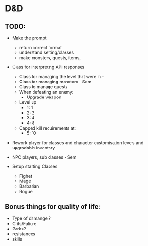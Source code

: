 # D&D

## TODO:
 - Make the prompt
   - return correct format
   - understand setting/classes
   - make monsters, quests, items,

    
 - Class for interpreting API responses 
     - Class for managing the level that were in -
     - Class for managing monsters - Sem
     - Class to manage quests
     - When defeating an enemy:
        - Upgrade weapon
     - Level up
        - 1: 1
        - 2: 2
        - 3: 4
        - 4: 8
     - Capped kill requirements at:
        - 5: 10

- Rework player for classes and character customisation levels and upgradable inventory
  
- NPC players, sub classes - Sem
- Setup starting Classes
    - Fighet
    - Mage
    - Barbarian
    - Rogue

## Bonus things for quality of life:
- Type of damange ?
- Crits/Faliure
- Perks?
 - resistances
 - skills
